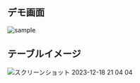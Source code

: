 ## デモ画面

![sample](https://github.com/Yuuki-Tagaku/ToDoApp-Nuxt3-Nest/assets/115915010/fe45dea1-373f-4931-a481-9f451ca9b8a6)

## テーブルイメージ

![スクリーンショット 2023-12-18 21 04 04](https://github.com/Yuuki-Tagaku/ToDoApp-Nuxt3-Nest/assets/115915010/14cbf7ab-9bad-48ee-a788-0df9fad14cc4)
